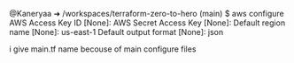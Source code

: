 @Kaneryaa ➜ /workspaces/terraform-zero-to-hero (main) $ aws configure 
AWS Access Key ID [None]: 
AWS Secret Access Key [None]: 
Default region name [None]: us-east-1
Default output format [None]: json

i give main.tf name becouse of main configure files 
